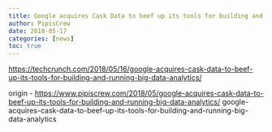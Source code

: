 ```yaml
---
title: Google acquires Cask Data to beef up its tools for building and running big data analytics
author: PipisCrew
date: 2018-05-17
categories: [news]
toc: true
---
```


https://techcrunch.com/2018/05/16/google-acquires-cask-data-to-beef-up-its-tools-for-building-and-running-big-data-analytics/

origin - https://www.pipiscrew.com/2018/05/google-acquires-cask-data-to-beef-up-its-tools-for-building-and-running-big-data-analytics/ google-acquires-cask-data-to-beef-up-its-tools-for-building-and-running-big-data-analytics